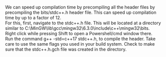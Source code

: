 We can speed up compilation time by precompiling all the header files by precompiling the bits/stdc++.h header file. This can speed up compilation time by up to a factor of 12. \
For this, first, navigate to the stdc++.h file. This will be located at a directory similar to C:\MinGW\lib\gcc\mingw32\6.3.0\include\c++\mingw32\bits. Right click while pressing Shift to open a Powershell/cmd window there. Run the command g++ -std=c++17 stdc++.h, to compile the header. Take care to use the same flags you used in your build system. Check to make sure that the stdc++.h.gch file was created in the directory.
